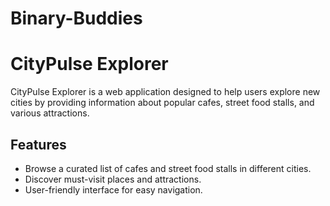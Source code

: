 # Binary-Buddies
# CityPulse Explorer

CityPulse Explorer is a web application designed to help users explore new cities by providing information about popular cafes, street food stalls, and various attractions.

## Features

- Browse a curated list of cafes and street food stalls in different cities.
- Discover must-visit places and attractions.
- User-friendly interface for easy navigation.

